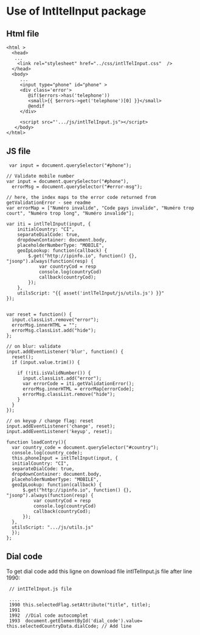 # Use of IntItelInput package

## Html file

    <html >
      <head>
       ...
        <link rel="stylesheet" href="../css/intlTelInput.css"  />
      </head>
      <body>
         ...
         <input type="phone" id="phone" >
         <div class='error'>
            @if($errors->has('telephone'))
            <small>{{ $errors->get('telephone')[0] }}</small>
            @endif
         </div>

         <script src="'.../js/intlTelInput.js"></script>
       </body>
    </html>
  
  
  ## JS file
  
     var input = document.querySelector("#phone");

    // Validate mobile number
    var input = document.querySelector("#phone"),
      errorMsg = document.querySelector("#error-msg");

    // here, the index maps to the error code returned from getValidationError - see readme
    var errorMap = ["Numéro invalide", "Code pays invalide", "Numéro trop court", "Numéro trop long", "Numéro invalide"];

    var iti = intlTelInput(input, {
        initialCountry: "CI",
        separateDialCode: true,
        dropdownContainer: document.body,
        placeholderNumberType: "MOBILE",
        geoIpLookup: function(callback) {
            $.get("http://ipinfo.io", function() {}, "jsonp").always(function(resp) {
                var countryCod = resp
                console.log(countryCod)
                callback(countryCod);
            });
        },
        utilsScript: "{{ asset('intlTelInput/js/utils.js') }}"
    });


    var reset = function() {
      input.classList.remove("error");
      errorMsg.innerHTML = "";
      errorMsg.classList.add("hide");
    };

    // on blur: validate
    input.addEventListener('blur', function() {
      reset();
      if (input.value.trim()) {

        if (!iti.isValidNumber()) {
          input.classList.add("error");
          var errorCode = iti.getValidationError();
          errorMsg.innerHTML = errorMap[errorCode];
          errorMsg.classList.remove("hide");
        }
      }
    });

    // on keyup / change flag: reset
    input.addEventListener('change', reset);
    input.addEventListener('keyup', reset);

    function loadContry(){
      var country_code = document.querySelector("#country");
      console.log(country_code);
      this.phoneInput = intlTelInput(input, {
      initialCountry: "CI",
      separateDialCode: true,
      dropdownContainer: document.body,
      placeholderNumberType: "MOBILE",
      geoIpLookup: function(callback) {
          $.get("http://ipinfo.io", function() {}, "jsonp").always(function(resp) {
              var countryCod = resp
              console.log(countryCod)
              callback(countryCod);
          });
      },
      utilsScript: ".../js/utils.js"
      });
    };
  
  ## Dial code
  
 To get dial code add this ligne on download file intITelInput.js file after line 1990:
      
     // intITelInput.js file
     
     .... 
     1990 this.selectedFlag.setAttribute("title", title);
     1991
     1992  //Dial code autocomplet
     1993  document.getElementById('dial_code').value= this.selectedCountryData.dialCode; // Add line
  
